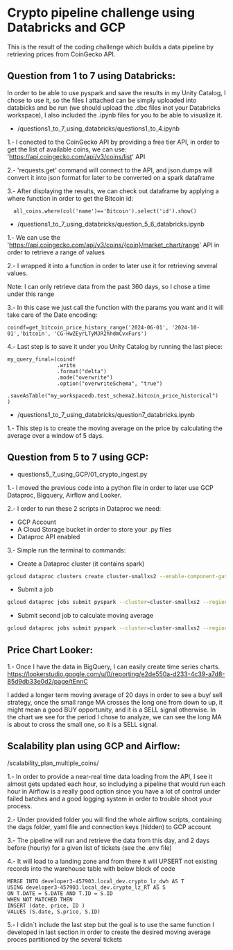 # Crypto pipeline challenge using Databricks and GCP

This is the result of the coding challenge which builds a data pipeline by retrieving prices from CoinGecko API.

## Question from 1 to 7 using Databricks:
In order to be able to use pyspark and save the results in my Unity Catalog, I chose to use it, so the files I attached can be simply uploaded into databicks and be run (we should upload the .dbc files inot your Databricks workspace),  I also included the .ipynb files for you to be able to visualize it.

 * /questions1_to_7_using_databricks/questions1_to_4.ipynb
   
1.- I conected to the CoinGecko API by providing a free tier API, in order to get the list of available coins, we can use:     'https://api.coingecko.com/api/v3/coins/list' API

2.- 'requests.get' command will connect to the API, and json.dumps will convert it into json format for later to be converted on a spark dataframe

3.- After displaying the results, we can check out dataframe by applying a where function in order to get the Bitcoin id:
```
  all_coins.where(col('name')=='Bitcoin').select('id').show()
```

 * /questions1_to_7_using_databricks/question_5_6_databricks.ipynb
   
1.- We can use the 'https://api.coingecko.com/api/v3/coins/{coin}/market_chart/range' API in order to retrieve a range of values

2.- I wrapped it into a function in order to  later use it for retrieving several values.

Note: I can only retrieve data from the past 360 days, so I chose a time under this range

3.- In this case we just call the function with the params you want and it will take care of the Date encoding:
```
coindf=get_bitcoin_price_history_range('2024-06-01', '2024-10-01','bitcoin', 'CG-HwZEyrLTyMJR2hhdmCvxFurs')
```

4.- Last step is to save it under you Unity Catalog by running the last piece:
```
my_query_final=(coindf
                .write
                .format("delta")
                .mode("overwrite")
                .option("overwriteSchema", "true")
                .saveAsTable("my_workspacedb.test_schema2.bitcoin_price_historical")
)
```

 * /questions1_to_7_using_databricks/question7_databricks.ipynb
   
1.- This step is to create the moving average on the price by calculating the average over a window of 5 days.

## Question from 5 to 7 using GCP:
 * questions5_7_using_GCP/01_crypto_ingest.py
   
1.- I moved the previous code into a python file in order to later use GCP Dataproc, Bigquery, Airflow and Looker.

2.- I order to run these 2 scripts in Dataproc we need:
- GCP Account
- A Cloud Storage bucket in order to store your .py files
- Dataproc API enabled

3.- Simple run the terminal to commands:
- Create a Dataproc cluster (it contains spark)
```bash
gcloud dataproc clusters create cluster-smallxs2 --enable-component-gateway --region us-central1 --zone us-central1-a --single-node --master-machine-type n2-standard-8 --master-boot-disk-size 37 --image-version 2.2-debian12 --project developer3-457903 --delete-max-idle t6m --public-ip-address
```
- Submit a job
```bash
gcloud dataproc jobs submit pyspark --cluster=cluster-smallxs2 --region=us-central1 gs://training-de-workflows8-bucket/crypto_coins_code/01_crypto_ingest.py
```
- Submit second job to calculate moving average
```bash
gcloud dataproc jobs submit pyspark --cluster=cluster-smallxs2 --region=us-central1 gs://training-de-workflows8-bucket/crypto_coins_code/02_crypto_transform_1.py
```
## Price Chart Looker:
1.- Once I have the data in BigQuery, I can easily create time series charts.
https://lookerstudio.google.com/u/0/reporting/e2de550a-d233-4c39-a7d8-85d9db33e0d2/page/tEnnC

I added a longer term moving average of 20 days in order to see a buy/ sell strategy, once the small range MA crosses the long one from down to up, it might mean a good BUY opportunity, and it is a SELL signal otherwise. In the chart we see for the period I chose to analyze, we can see the long MA is about to cross the small one, so it is a SELL signal.

## Scalability plan using GCP and Airflow:
/scalability_plan_multiple_coins/

1.- In order to provide a near-real time data loading from the API, I see it almost gets updated each hour, so includying a pipeline that would run each hour in Airflow is a really good option since you have a lot of control under failed batches and a good logging system in order to trouble shoot your process.

2.- Under provided folder you will find the whole airflow scripts, containing the dags folder, yaml file and connection keys (hidden) to GCP account

3.- The pipeline will run and retrieve the data from this day, and 2 days before (hourly) for a given list of tickets (see the .env file)

4.- It will load to a landing zone and from there it will UPSERT not existing records into the warehouse table with below block of code
```
MERGE INTO developer3-457903.local_dev.crypto_lz_dwh AS T
USING developer3-457903.local_dev.crypto_lz_RT AS S
ON T.DATE = S.DATE AND T.ID = S.ID
WHEN NOT MATCHED THEN
INSERT (date, price, ID )
VALUES (S.date, S.price, S.ID)
```

5.- I didn´t include the last step but the goal is to use the same function I developed in last section in order to create the desired moving average proces partitioned by the several tickets

